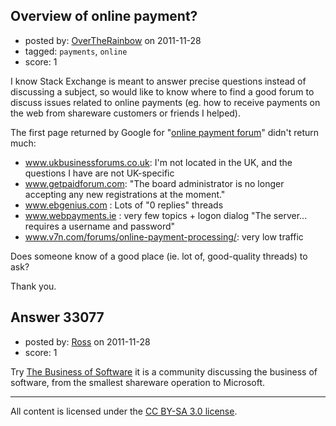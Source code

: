 ## Overview of online payment?

- posted by: [OverTheRainbow](https://stackexchange.com/users/-1/14707-overtherainbow) on 2011-11-28
- tagged: `payments`, `online`
- score: 1

I know Stack Exchange is meant to answer precise questions instead of discussing a subject, so would like to know where to find a good forum to discuss issues related to online payments (eg. how to receive payments on the web from shareware customers or friends I helped).

The first page returned by Google for "[online payment forum][1]" didn't return much:

 - www.ukbusinessforums.co.uk: I'm not located in the UK, and the questions I have are not UK-specific
 - www.getpaidforum.com: "The board administrator is no longer accepting any new registrations at the moment."
 - www.ebgenius.com : Lots of "0 replies" threads
 - www.webpayments.ie : very few topics + logon dialog "The server... requires a username and password"
 - www.v7n.com/forums/online-payment-processing/: very low traffic

Does someone know of a good place (ie. lot of, good-quality threads) to ask?

Thank you.


  [1]: http://www.google.com/search?q=online%20payment%20forum


## Answer 33077

- posted by: [Ross](https://stackexchange.com/users/-1/1390-ross) on 2011-11-28
- score: 1

Try [The Business of Software](http://discuss.joelonsoftware.com/default.asp?biz) it is a community discussing the business of software, from the smallest shareware operation to Microsoft.



---

All content is licensed under the [CC BY-SA 3.0 license](https://creativecommons.org/licenses/by-sa/3.0/).
